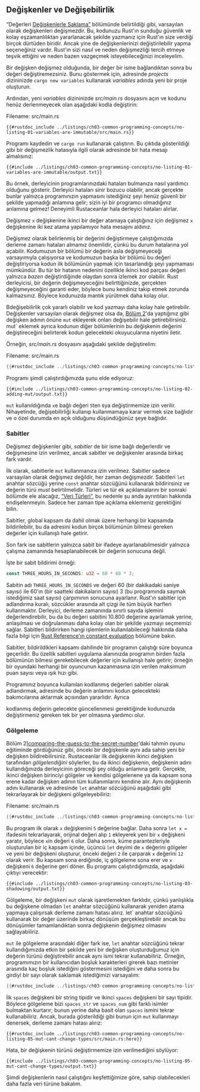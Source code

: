## Değişkenler ve Değişebilirlik

“Değerleri
[Değişkenlerle Saklama”][storing-values-with-variables]<!-- ignore --> bölümünde belirtildiği gibi, varsayılan olarak
değişkenleri değişmezdir. Bu, kodunuzu
Rust'ın sunduğu güvenlik ve kolay eşzamanlılıktan yararlanacak şekilde
yazmanız için Rust'ın size verdiği birçok dürtüden biridir. Ancak yine de değişkenlerinizi değiştirilebilir yapma seçeneğiniz vardır.
Rust'ın sizi nasıl ve neden değişmezliği tercih etmeye teşvik ettiğini ve neden
bazen vazgeçmek isteyebileceğinizi inceleyelim.

Bir değişken değişmez olduğunda, bir değer bir isme bağlandıktan sonra
bu değeri değiştiremezsiniz. Bunu göstermek için,
adresinde _projects_ dizininizde `cargo new variables` kullanarak _variables_ adında yeni bir proje oluşturun.

Ardından, yeni _variables_ dizininizde _src/main.rs_ dosyasını açın ve
kodunu henüz derlenmeyecek olan aşağıdaki kodla değiştirin:

<span class="filename">Filename: src/main.rs</span>

```rust,ignore,does_not_compile
{{#rustdoc_include ../listings/ch03-common-programming-concepts/no-listing-01-variables-are-immutable/src/main.rs}}
```

Programı kaydedin ve `cargo run` kullanarak çalıştırın. Bu çıktıda gösterildiği gibi bir değişmezlik hatasıyla ilgili olarak
adresinde bir hata mesajı almalısınız:

```console
{{#include ../listings/ch03-common-programming-concepts/no-listing-01-variables-are-immutable/output.txt}}
```

Bu örnek, derleyicinin programlarınızdaki hataları bulmanıza nasıl yardımcı olduğunu gösterir.
Derleyici hataları sinir bozucu olabilir, ancak gerçekte bunlar yalnızca programınızın
yapmasını istediğiniz şeyi henüz güvenli bir şekilde yapmadığı anlamına gelir; sizin
iyi bir programcı olmadığınız anlamına gelmez! Deneyimli Rustaceanlar hala derleyici hataları alırlar.

Değişmez `x` değişkenine ikinci bir değer atamaya çalıştığınız için değişmez `x` değişkenine iki kez atama yapılamıyor hata mesajını aldınız.

Değişmez olarak belirlenmiş bir
değerini değiştirmeye çalıştığımızda derleme zamanı hataları almamız önemlidir, çünkü bu durum
hatalarına yol açabilir. Kodumuzun bir bölümü
bir değerin asla değişmeyeceği varsayımıyla çalışıyorsa ve kodumuzun başka bir bölümü bu değeri değiştiriyorsa
kodun ilk bölümünün yapmak için tasarlandığı şeyi yapmaması mümkündür. Bu tür bir hatanın nedenini
özellikle
ikinci kod parçası değeri yalnızca _bazen_ değiştirdiğinde olaydan sonra izlemek zor olabilir. Rust
derleyicisi, bir değerin değişmeyeceğini belirttiğinizde, gerçekten
değişmeyeceğini garanti eder, böylece bunu kendiniz takip etmek zorunda kalmazsınız. Böylece kodunuzda mantık yürütmek
daha kolay olur.

Bdeğişebilirlik çok yararlı olabilir ve kod yazmayı daha kolay hale getirebilir.
Değişkenler varsayılan olarak değişmez olsa da, [Bölüm 2][storing-values-with-variables]<!-- ignore -->'da yaptığınız gibi
değişken adının önüne `mut` ekleyerek onları değişebilir hale getirebilirsiniz. mut` eklemek ayrıca
kodunun diğer bölümlerinin bu değişkenin değerini değiştireceğini belirterek kodun gelecekteki okuyucularına
niyetini iletir.

Örneğin, _src/main.rs_ dosyasını aşağıdaki şekilde değiştirelim:

<span class="filename">Filename: src/main.rs</span>

```rust
{{#rustdoc_include ../listings/ch03-common-programming-concepts/no-listing-02-adding-mut/src/main.rs}}
```

Programı şimdi çalıştırdığımızda şunu elde ediyoruz:

```console
{{#include ../listings/ch03-common-programming-concepts/no-listing-02-adding-mut/output.txt}}
```

`mut`
kullanıldığında `x`e bağlı değeri `5`ten `6`ya değiştirmemize izin verilir. Nihayetinde, değişebilirliği kullanıp kullanmamaya karar vermek size bağlıdır ve
o özel durumda en açık olduğunu düşündüğünüz şeye bağlıdır.

### Sabitler

Değişmez değişkenler gibi, _sabitler_ de bir isme bağlı değerlerdir ve
değişmesine izin verilmez, ancak sabitler
ve değişkenler arasında birkaç fark vardır.

İlk olarak, sabitlerle `mut` kullanmanıza izin verilmez. Sabitler sadece
varsayılan olarak değişmez değildir, her zaman değişmezdir. Sabitleri `let` anahtar sözcüğü yerine
`const` anahtar sözcüğünü kullanarak bildirirsiniz ve değerin türü _must_
belirtilmelidir. Türleri ve tür ek açıklamalarını bir sonraki bölümde ele alacağız,
[“Veri Türleri”][data-types]<!-- ignore -->, bu nedenle şu anda
ayrıntıları hakkında endişelenmeyin. Sadece her zaman tipe açıklama eklemeniz gerektiğini bilin.

Sabitler, global kapsam da dahil olmak üzere herhangi bir kapsamda bildirilebilir, bu da
adresini kodun birçok bölümünün bilmesi gereken değerler için kullanışlı hale getirir.

Son fark ise sabitlerin yalnızca sabit bir ifadeye ayarlanabilmesidir
yalnızca çalışma zamanında hesaplanabilecek bir değerin sonucuna değil.

İşte bir sabit bildirimi örneği:

```rust
const THREE_HOURS_IN_SECONDS: u32 = 60 * 60 * 3;
```

Sabitin adı `THREE_HOURS_IN_SECONDS` ve değeri 60 (bir dakikadaki saniye sayısı) ile 60'ın (bir saatteki dakikaların
sayısı) 3 (bu
programında saymak istediğimiz saat sayısı) çarpımının
sonucuna ayarlanır. Rust'ın sabitler için adlandırma kuralı, sözcükler arasında
alt çizgi ile tüm büyük harfleri kullanmaktır. Derleyici, derleme zamanında sınırlı sayıda
işlemini değerlendirebilir, bu da bu değeri
sabitini 10.800 değerine ayarlamak yerine, anlaşılması ve doğrulanması daha kolay olan
bir şekilde yazmayı seçmemizi sağlar. Sabitleri bildirirken
hangi işlemlerin kullanılabileceği hakkında daha fazla bilgi için [Rust Reference'ın constant evaluation][const-eval] bölümüne bakın.

Sabitler, bildirildikleri
kapsamı dahilinde bir programın çalıştığı süre boyunca geçerlidir. Bu özellik sabitleri
uygulama alanınızda
programın birden fazla bölümünün bilmesi gerekebilecek değerler için kullanışlı hale getirir; örneğin
bir oyundaki herhangi bir oyuncunun kazanmasına izin verilen maksimum puan sayısı veya ışık hızı gibi.

Programınız boyunca kullanılan kodlanmış değerleri sabitler olarak adlandırmak,
adresinde bu değerin anlamını kodun gelecekteki bakımcılarına aktarmak açısından yararlıdır. Ayrıca

 kodlanmış değerin gelecekte güncellenmesi gerektiğinde kodunuzda değiştirmeniz gereken tek bir yer olmasına yardımcı olur.

### Gölgeleme

Bölüm
2][comparing-the-guess-to-the-secret-number]<!-- ignore -->'daki tahmin oyunu eğitiminde gördüğünüz gibi, önceki bir değişkenle aynı ada sahip
yeni bir değişken bildirebilirsiniz. Rustaceanlar
ilk değişkenin ikinci değişken tarafından _gölgelendiğini_ söylerler, bu da ikinci
değişkenin, değişkenin adını kullandığınızda derleyicinin göreceği şey olduğu anlamına gelir.
Gerçekte, ikinci değişken birinciyi gölgeler ve kendisi gölgelenene ya da kapsam sona erene kadar
değişken adının tüm kullanımlarını kendine alır.
Aynı değişkenin adını kullanarak ve
adresinde `let` anahtar sözcüğünü aşağıdaki gibi tekrarlayarak bir değişkeni gölgeleyebiliriz:

<span class="filename">Filename: src/main.rs</span>

```rust
{{#rustdoc_include ../listings/ch03-common-programming-concepts/no-listing-03-shadowing/src/main.rs}}
```

Bu program ilk olarak `x` değişkenini `5` değerine bağlar. Daha sonra `let x =` ifadesini tekrarlayarak, orijinal değeri alıp `1` ekleyerek yeni bir
`x` değişkeni yaratır, böylece `x`in
değeri `6` olur. Daha sonra, küme
parantezleriyle oluşturulan bir iç kapsam içinde, üçüncü `let` deyimi de `x` değerini gölgeler ve yeni bir
değişkeni oluşturur, önceki değeri `2` ile çarparak `x` değerini `12` olarak verir.
Bu kapsam sona erdiğinde, iç gölgeleme sona erer ve `x` değişkeni `6` değerine geri döner.
Bu programı çalıştırdığımızda, aşağıdaki çıktıyı verecektir:

```console
{{#include ../listings/ch03-common-programming-concepts/no-listing-03-shadowing/output.txt}}
```

Gölgeleme, bir değişkeni `mut` olarak işaretlemekten farklıdır, çünkü yanlışlıkla bu değişkene
olmadan `let` anahtar sözcüğünü kullanarak yeniden atama yapmaya çalışırsak
derleme zamanı hatası alırız. let` anahtar sözcüğünü kullanarak
bir değer üzerinde birkaç dönüşüm gerçekleştirebilir
ancak bu dönüşümler tamamlandıktan sonra değişkenin değişmez olmasını sağlayabiliriz.

`mut` ile gölgeleme arasındaki diğer fark ise, `let` anahtar sözcüğünü tekrar kullandığımızda
etkin bir şekilde yeni bir değişken oluşturduğumuz için
değerin türünü değiştirebilir ancak aynı ismi tekrar kullanabiliriz. Örneğin,
programımızın bir kullanıcıdan
boşluk karakterleri girerek bazı metinler arasında kaç boşluk istediğini göstermesini istediğini ve daha sonra bu girdiyi bir sayı olarak saklamak istediğimizi varsayalım:

```rust
{{#rustdoc_include ../listings/ch03-common-programming-concepts/no-listing-04-shadowing-can-change-types/src/main.rs:here}}
```

İlk `spaces` değişkeni bir string tipidir ve ikinci `spaces` değişkeni
bir sayı tipidir. Böylece gölgeleme bizi `spaces_str` ve `spaces_num` gibi
farklı isimler bulmaktan kurtarır; bunun yerine
daha basit olan `spaces` ismini tekrar kullanabiliriz. Ancak, burada
gösterildiği gibi bunun için `mut` kullanmayı denersek, derleme zamanı hatası alırız:

```rust,ignore,does_not_compile
{{#rustdoc_include ../listings/ch03-common-programming-concepts/no-listing-05-mut-cant-change-types/src/main.rs:here}}
```

Hata, bir değişkenin türünü değiştirmemize izin verilmediğini söylüyor:
```console
{{#include ../listings/ch03-common-programming-concepts/no-listing-05-mut-cant-change-types/output.txt}}
```

Şimdi değişkenlerin nasıl çalıştığını keşfettiğimize göre,
sahip olabilecekleri daha fazla veri türüne bakalım.

[comparing-the-guess-to-the-secret-number]: ch02-00-guessing-game-tutorial.md#Tahmini-Gizli-Sayı-ile-Karşılaştırma
[data-types]: ch03-02-data-types.md#Veri-Türleri
[storing-values-with-variables]: ch02-00-guessing-game-tutorial.md#Değerleri-Değişkenlerle-Saklama
[const-eval]:https://doc.rust-lang.org/reference/const_eval.html
